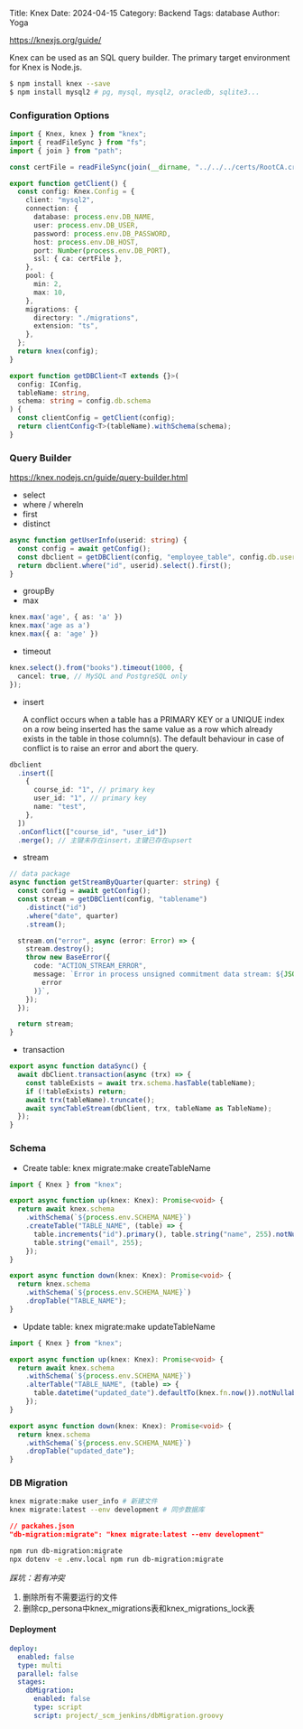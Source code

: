 Title: Knex
Date: 2024-04-15
Category: Backend
Tags: database
Author: Yoga

https://knexjs.org/guide/

Knex can be used as an SQL query builder. The primary target environment for Knex is Node.js.

```bash
$ npm install knex --save
$ npm install mysql2 # pg, mysql, mysql2, oracledb, sqlite3...
```

### Configuration Options

```ts
import { Knex, knex } from "knex";
import { readFileSync } from "fs";
import { join } from "path";

const certFile = readFileSync(join(__dirname, "../../../certs/RootCA.crt.pem"));

export function getClient() {
  const config: Knex.Config = {
    client: "mysql2",
    connection: {
      database: process.env.DB_NAME,
      user: process.env.DB_USER,
      password: process.env.DB_PASSWORD,
      host: process.env.DB_HOST,
      port: Number(process.env.DB_PORT),
      ssl: { ca: certFile },
    },
    pool: {
      min: 2,
      max: 10,
    },
    migrations: {
      directory: "./migrations",
      extension: "ts",
    },
  };
  return knex(config);
}

export function getDBClient<T extends {}>(
  config: IConfig,
  tableName: string,
  schema: string = config.db.schema
) {
  const clientConfig = getClient(config);
  return clientConfig<T>(tableName).withSchema(schema);
}
```

### Query Builder

https://knex.nodejs.cn/guide/query-builder.html

- select
- where / whereIn
- first
- distinct

```ts
async function getUserInfo(userid: string) {
  const config = await getConfig();
  const dbclient = getDBClient(config, "employee_table", config.db.userSchema);
  return dbclient.where("id", userid).select().first();
}
```

- groupBy
- max

```ts
knex.max('age', { as: 'a' })
knex.max('age as a')
knex.max({ a: 'age' })
```

- timeout

```ts
knex.select().from("books").timeout(1000, {
  cancel: true, // MySQL and PostgreSQL only
});
```

- insert

  A conflict occurs when a table has a PRIMARY KEY or a UNIQUE index on a row being inserted has the same value as a row which already exists in the table in those column(s). The default behaviour in case of conflict is to raise an error and abort the query.

```ts
dbclient
  .insert([
    {
      course_id: "1", // primary key
      user_id: "1", // primary key
      name: "test",
    },
  ])
  .onConflict(["course_id", "user_id"])
  .merge(); // 主键未存在insert，主键已存在upsert
```

- stream

```ts
// data package
async function getStreamByQuarter(quarter: string) {
  const config = await getConfig();
  const stream = getDBClient(config, "tablename")
    .distinct("id")
    .where("date", quarter)
    .stream();

  stream.on("error", async (error: Error) => {
    stream.destroy();
    throw new BaseError({
      code: "ACTION_STREAM_ERROR",
      message: `Error in process unsigned commitment data stream: ${JSON.stringify(
        error
      )}`,
    });
  });

  return stream;
}
```

- transaction

```ts
export async function dataSync() {
  await dbClient.transaction(async (trx) => {
    const tableExists = await trx.schema.hasTable(tableName);
    if (!tableExists) return;
    await trx(tableName).truncate();
    await syncTableStream(dbClient, trx, tableName as TableName);
  });
}
```

### Schema

- Create table: knex migrate:make createTableName

```ts
import { Knex } from "knex";

export async function up(knex: Knex): Promise<void> {
  return await knex.schema
    .withSchema(`${process.env.SCHEMA_NAME}`)
    .createTable("TABLE_NAME", (table) => {
      table.increments("id").primary(), table.string("name", 255).notNullable();
      table.string("email", 255);
    });
}

export async function down(knex: Knex): Promise<void> {
  return knex.schema
    .withSchema(`${process.env.SCHEMA_NAME}`)
    .dropTable("TABLE_NAME");
}
```

- Update table: knex migrate:make updateTableName

```ts
import { Knex } from "knex";

export async function up(knex: Knex): Promise<void> {
  return await knex.schema
    .withSchema(`${process.env.SCHEMA_NAME}`)
    .alterTable("TABLE_NAME", (table) => {
      table.datetime("updated_date").defaultTo(knex.fn.now()).notNullable();
    });
}

export async function down(knex: Knex): Promise<void> {
  return knex.schema
    .withSchema(`${process.env.SCHEMA_NAME}`)
    .dropTable("updated_date");
}
```

### DB Migration

```bash
knex migrate:make user_info # 新建文件
knex migrate:latest --env development # 同步数据库
```

```json
// packahes.json
"db-migration:migrate": "knex migrate:latest --env development"
```

```bash
npm run db-migration:migrate
npx dotenv -e .env.local npm run db-migration:migrate
```

_踩坑：若有冲突_
1. 删除所有不需要运行的文件
2. 删除cp_persona中knex_migrations表和knex_migrations_lock表

#### Deployment

```yaml
deploy:
  enabled: false
  type: multi
  parallel: false
  stages:
    dbMigration:
      enabled: false
      type: script
      script: project/_scm_jenkins/dbMigration.groovy
```
